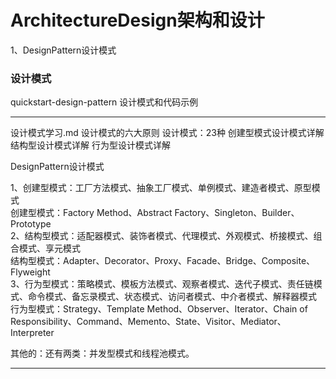 # ArchitectureDesign架构和设计

1、DesignPattern设计模式


### 设计模式
quickstart-design-pattern	设计模式和代码示例



---------------------------------------------------------------------------------------------------------------------  

设计模式学习.md
设计模式的六大原则
设计模式：23种
创建型模式设计模式详解
结构型设计模式详解
行为型设计模式详解  

DesignPattern设计模式  

1、创建型模式：工厂方法模式、抽象工厂模式、单例模式、建造者模式、原型模式  
   创建型模式：Factory Method、Abstract Factory、Singleton、Builder、Prototype  
2、结构型模式：适配器模式、装饰者模式、代理模式、外观模式、桥接模式、组合模式、享元模式  
   结构型模式：Adapter、Decorator、Proxy、Facade、Bridge、Composite、Flyweight  
3、行为型模式：策略模式、模板方法模式、观察者模式、迭代子模式、责任链模式、命令模式、备忘录模式、状态模式、访问者模式、中介者模式、解释器模式  
   行为型模式：Strategy、Template Method、Observer、Iterator、Chain of Responsibility、Command、Memento、State、Visitor、Mediator、Interpreter  
   
其他的：还有两类：并发型模式和线程池模式。  
  
---------------------------------------------------------------------------------------------------------------------  


